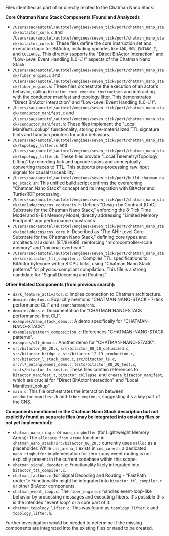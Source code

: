 Files identified as part of or directly related to the Chatman Nano Stack:

**Core Chatman Nano Stack Components (Found and Analyzed):**
*   `/Users/sac/autotel/autotel/engines/seven_tick/port/chatman_nano_stack/bitactor_core.c` and `/Users/sac/autotel/autotel/engines/seven_tick/port/chatman_nano_stack/bitactor_core.h`: These files define the core instruction set and execution logic for BitActor, including opcodes like `ADD`, `MOV`, `ENTANGLE`, and `COLLAPSE`. This directly supports the "Direct BitActor Interaction" and "Low-Level Event Handling (L0-L1)" aspects of the Chatman Nano Stack.
*   `/Users/sac/autotel/autotel/engines/seven_tick/port/chatman_nano_stack/fiber_engine.c` and `/Users/sac/autotel/autotel/engines/seven_tick/port/chatman_nano_stack/fiber_engine.h`: These files orchestrate the execution of an actor's behavior, calling `bitactor_core_execute_instruction` and interacting with the conductor manifest and topology lifter. This demonstrates "Direct BitActor Interaction" and "Low-Level Event Handling (L0-L1)".
*   `/Users/sac/autotel/autotel/engines/seven_tick/port/chatman_nano_stack/conductor_manifest.c` and `/Users/sac/autotel/autotel/engines/seven_tick/port/chatman_nano_stack/conductor_manifest.h`: These files implement the "Local Manifest/Lookup" functionality, storing pre-materialized TTL signature hints and function pointers for actor behaviors.
*   `/Users/sac/autotel/autotel/engines/seven_tick/port/chatman_nano_stack/topology_lifter.c` and `/Users/sac/autotel/autotel/engines/seven_tick/port/chatman_nano_stack/topology_lifter.h`: These files provide "Local Telemetry/Topology Lifting" by recording tick and opcode spans and conceptually converting traces to TTL. This supports pre-processing raw input signals for causal traceability.
*   `/Users/sac/autotel/autotel/engines/seven_tick/port/build_chatman_nano_stack.sh`: This unified build script confirms the overarching "Chatman Nano Stack" concept and its integration with BitActor and Turtle/RDF processing.
*   `/Users/sac/autotel/autotel/engines/seven_tick/port/chatman_nano_stack/include/cns/cns_contracts.h`: Defines "Design by Contract (DbC) Substrate for the Chatman Nano Stack," enforcing the 8-Tick Time Model and 8-Bit Memory Model, directly addressing "Limited Memory Footprint" and performance constraints.
*   `/Users/sac/autotel/autotel/engines/seven_tick/port/chatman_nano_stack/include/cns/cns_core.h`: Described as "The AHI-Level Core Substrate for the Chatman Nano Stack," defining core types and architectural axioms (8T/8H/8B), reinforcing "microcontroller-scale memory" and "minimal overhead."
*   `/Users/sac/autotel/autotel/engines/seven_tick/port/chatman_nano_stack/src/bitactor_ttl_compiler.c`: Compiles TTL specifications to BitActor bytecode within 8 CPU ticks, using "Chatman Nano Stack patterns" for physics-compliant compilation. This file is a strong candidate for "Signal Decoding and Routing."

**Other Related Components (from previous search):**
*   `dark_feature_activator.c`: Implies connection to Chatman architecture.
*   `domains/deploy.c`: Explicitly mentions "CHATMAN NANO-STACK - 7-tick performance CLI" and `seanchatman/cns`.
*   `domains/docs.c`: Documentation for "CHATMAN NANO-STACK performance-first CLI".
*   `examples/nano_stack_demo.c`: A demo specifically for "CHATMAN-NANO-STACK".
*   `examples/pattern_composition.c`: References "CHATMAN-NANO-STACK patterns".
*   `examples/s7t_demo.c`: Another demo for "CHATMAN-NANO-STACK".
*   `src/bitactor_80_20.c`, `src/bitactor_80_20_optimized.c`, `src/bitactor_bridge.c`, `src/bitactor_l2_l3_production.c`, `src/bitactor_l_stack_demo.c`, `src/bitactor_ls.c`, `src/l7_entanglement_demo.c`, `tests/bitactor_80_20_test.c`, `tests/bitactor_ls_test.c`: These files contain references to `bitactor_manifest_t`, `bitactor_collapse`, and `create_bitactor_manifest`, which are crucial for "Direct BitActor Interaction" and "Local Manifest/Lookup".
*   `main.c`: This file orchestrates the interaction between `conductor_manifest.h` and `fiber_engine.h`, suggesting it's a key part of the CNS.

**Components mentioned in the Chatman Nano Stack description but not explicitly found as separate files (may be integrated into existing files or not yet implemented):**
*   `chatman_nano_ring.c` or `nano_ringbuffer` (for Lightweight Memory Arena): The `allocate_from_arena` function in `chatman_nano_stack/src/bitactor_80_20.c` currently uses `malloc` as a placeholder. While `cns_arena_t` exists in `cns_core.h`, a dedicated `nano_ringbuffer` implementation for zero-copy event routing is not explicitly present in the current codebase within this scope.
*   `chatman_signal_decoder.c`: Functionality likely integrated into `bitactor_ttl_compiler.c`.
*   `chatman_fastbus.c` (for Signal Decoding and Routing - "FastPath router"): Functionality might be integrated into `bitactor_ttl_compiler.c` or other BitActor components.
*   `chatman_event_loop.c`: The `fiber_engine.c` handles event-loop-like behavior by processing messages and executing fibers. It's possible this is the intended "event loop" or a core part of it.
*   `chatman_topology_lifter.c`: This was found as `topology_lifter.c` and `topology_lifter.h`.

Further investigation would be needed to determine if the missing components are integrated into the existing files or need to be created.